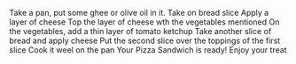 Take a pan, put some ghee or olive oil in it.
Take on bread slice
Apply a layer of cheese
Top the layer of cheese wth the vegetables mentioned
On the vegetables, add a thin layer of tomato ketchup
Take another slice of bread and apply cheese
Put the second slice over the toppings of the first slice
Cook it weel on the pan
Your Pizza Sandwich is ready!
Enjoy your treat
